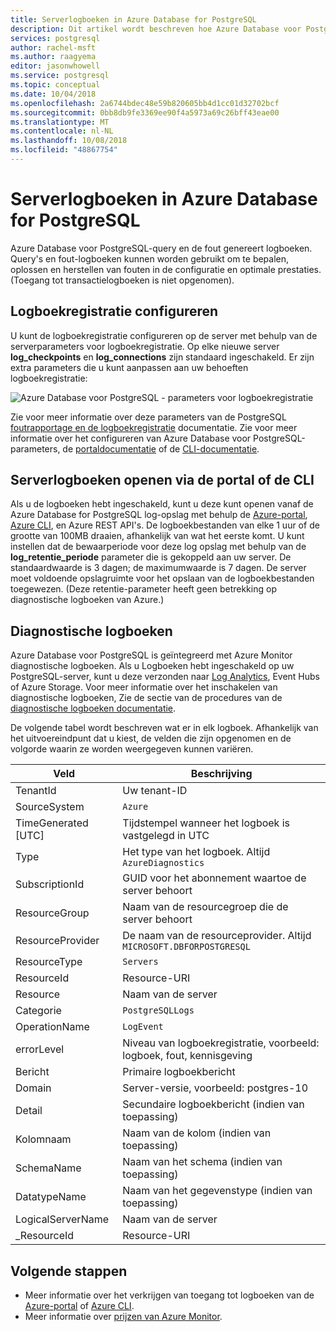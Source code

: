 ```yaml
---
title: Serverlogboeken in Azure Database for PostgreSQL
description: Dit artikel wordt beschreven hoe Azure Database voor PostgreSQL logboeken-query en de fout genereert, en hoe melden bewaarperiode is geconfigureerd.
services: postgresql
author: rachel-msft
ms.author: raagyema
editor: jasonwhowell
ms.service: postgresql
ms.topic: conceptual
ms.date: 10/04/2018
ms.openlocfilehash: 2a6744bdec48e59b820605bb4d1cc01d32702bcf
ms.sourcegitcommit: 0bb8db9fe3369ee90f4a5973a69c26bff43eae00
ms.translationtype: MT
ms.contentlocale: nl-NL
ms.lasthandoff: 10/08/2018
ms.locfileid: "48867754"
---
```

# <a name="server-logs-in-azure-database-for-postgresql"></a>Serverlogboeken in Azure Database for PostgreSQL 
Azure Database voor PostgreSQL-query en de fout genereert logboeken. Query's en fout-logboeken kunnen worden gebruikt om te bepalen, oplossen en herstellen van fouten in de configuratie en optimale prestaties. (Toegang tot transactielogboeken is niet opgenomen). 

## <a name="configure-logging"></a>Logboekregistratie configureren 
U kunt de logboekregistratie configureren op de server met behulp van de serverparameters voor logboekregistratie. Op elke nieuwe server **log_checkpoints** en **log_connections** zijn standaard ingeschakeld. Er zijn extra parameters die u kunt aanpassen aan uw behoeften logboekregistratie: 

![Azure Database voor PostgreSQL - parameters voor logboekregistratie](./media/concepts-server-logs/log-parameters.png)

Zie voor meer informatie over deze parameters van de PostgreSQL [foutrapportage en de logboekregistratie](https://www.postgresql.org/docs/current/static/runtime-config-logging.html) documentatie. Zie voor meer informatie over het configureren van Azure Database voor PostgreSQL-parameters, de [portaldocumentatie](howto-configure-server-parameters-using-portal.md) of de [CLI-documentatie](howto-configure-server-parameters-using-cli.md).

## <a name="access-server-logs-through-portal-or-cli"></a>Serverlogboeken openen via de portal of de CLI
Als u de logboeken hebt ingeschakeld, kunt u deze kunt openen vanaf de Azure Database for PostgreSQL log-opslag met behulp de [Azure-portal](howto-configure-server-logs-in-portal.md), [Azure CLI](howto-configure-server-logs-using-cli.md), en Azure REST API's. De logboekbestanden van elke 1 uur of de grootte van 100MB draaien, afhankelijk van wat het eerste komt. U kunt instellen dat de bewaarperiode voor deze log opslag met behulp van de **log\_retentie\_periode** parameter die is gekoppeld aan uw server. De standaardwaarde is 3 dagen; de maximumwaarde is 7 dagen. De server moet voldoende opslagruimte voor het opslaan van de logboekbestanden toegewezen. (Deze retentie-parameter heeft geen betrekking op diagnostische logboeken van Azure.)


## <a name="diagnostic-logs"></a>Diagnostische logboeken
Azure Database voor PostgreSQL is geïntegreerd met Azure Monitor diagnostische logboeken. Als u Logboeken hebt ingeschakeld op uw PostgreSQL-server, kunt u deze verzonden naar [Log Analytics](../log-analytics/log-analytics-queries.md), Event Hubs of Azure Storage. Voor meer informatie over het inschakelen van diagnostische logboeken, Zie de sectie van de procedures van de [diagnostische logboeken documentatie](../monitoring-and-diagnostics/monitoring-overview-of-diagnostic-logs.md). 


De volgende tabel wordt beschreven wat er in elk logboek. Afhankelijk van het uitvoereindpunt dat u kiest, de velden die zijn opgenomen en de volgorde waarin ze worden weergegeven kunnen variëren. 

|**Veld** | **Beschrijving** |
|---|---|
| TenantId | Uw tenant-ID |
| SourceSystem | `Azure` |
| TimeGenerated [UTC] | Tijdstempel wanneer het logboek is vastgelegd in UTC |
| Type | Het type van het logboek. Altijd `AzureDiagnostics` |
| SubscriptionId | GUID voor het abonnement waartoe de server behoort |
| ResourceGroup | Naam van de resourcegroep die de server behoort |
| ResourceProvider | De naam van de resourceprovider. Altijd `MICROSOFT.DBFORPOSTGRESQL` |
| ResourceType | `Servers` |
| ResourceId | Resource-URI |
| Resource | Naam van de server |
| Categorie | `PostgreSQLLogs` |
| OperationName | `LogEvent` |
| errorLevel | Niveau van logboekregistratie, voorbeeld: logboek, fout, kennisgeving |
| Bericht | Primaire logboekbericht | 
| Domain | Server-versie, voorbeeld: postgres-10 |
| Detail | Secundaire logboekbericht (indien van toepassing) |
| Kolomnaam | Naam van de kolom (indien van toepassing) |
| SchemaName | Naam van het schema (indien van toepassing) |
| DatatypeName | Naam van het gegevenstype (indien van toepassing) |
| LogicalServerName | Naam van de server | 
| _ResourceId | Resource-URI |

## <a name="next-steps"></a>Volgende stappen
- Meer informatie over het verkrijgen van toegang tot logboeken van de [Azure-portal](howto-configure-server-logs-in-portal.md) of [Azure CLI](howto-configure-server-logs-using-cli.md).
- Meer informatie over [prijzen van Azure Monitor](https://azure.microsoft.com/pricing/details/monitor/).
